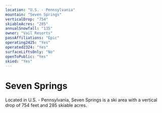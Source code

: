 ```yaml
---
location: "U.S. - Pennsylvania"
mountain: "Seven Springs"
verticalDrop: "754"
skiableAcres: "285"
annualSnowfall: "135"
owner: "Vail Resorts"
passAffiliations: "Epic"
operating2425: "Yes"
operated2324: "Yes"
surfaceLiftsOnly: "No"
openToPublic: "Yes"
skied: "Yes"
---
```


# Seven Springs

Located in U.S. - Pennsylvania, Seven Springs is a ski area with a vertical drop of 754 feet and 285 skiable acres.